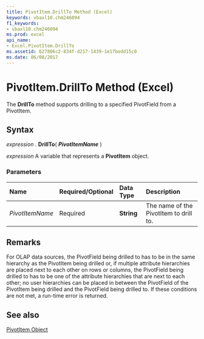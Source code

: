 ```yaml
---
title: PivotItem.DrillTo Method (Excel)
keywords: vbaxl10.chm246094
f1_keywords:
- vbaxl10.chm246094
ms.prod: excel
api_name:
- Excel.PivotItem.DrillTo
ms.assetid: 627806c2-834f-d217-1439-1e17bedd15c0
ms.date: 06/08/2017
---
```



# PivotItem.DrillTo Method (Excel)

The  **DrillTo** method supports drilling to a specified PivotField from a PivotItem.


## Syntax

 _expression_ . **DrillTo**( **_PivotItemName_** )

 _expression_ A variable that represents a **PivotItem** object.


### Parameters



|**Name**|**Required/Optional**|**Data Type**|**Description**|
|:-----|:-----|:-----|:-----|
| _PivotItemName_|Required| **String**|The name of the PivotItem to drill to.|

## Remarks

For OLAP data sources, the PivotField being drilled to has to be in the same hierarchy as the PivotItem being drilled or, if multiple attribute hierarchies are placed next to each other on rows or columns, the PivotField being drilled to has to be one of the attribute hierarchies that are next to each other; no user hierarchies can be placed in between the PivotField of the PivotItem being drilled and the PivotField being drilled to. If these conditions are not met, a run-time error is returned.


## See also


[PivotItem Object](Excel.PivotItem.md)

